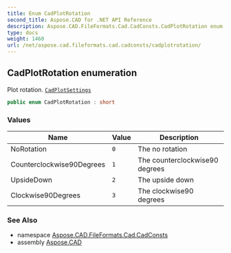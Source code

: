 ```yaml
---
title: Enum CadPlotRotation
second_title: Aspose.CAD for .NET API Reference
description: Aspose.CAD.FileFormats.Cad.CadConsts.CadPlotRotation enum. Plot rotation. CadPlotSettings
type: docs
weight: 1460
url: /net/aspose.cad.fileformats.cad.cadconsts/cadplotrotation/
---
```

## CadPlotRotation enumeration

Plot rotation. [`CadPlotSettings`](../../aspose.cad.fileformats.cad.cadobjects/cadplotsettings/)

```csharp
public enum CadPlotRotation : short
```

### Values

| Name | Value | Description |
| --- | --- | --- |
| NoRotation | `0` | The no rotation |
| Counterclockwise90Degrees | `1` | The counterclockwise90 degrees |
| UpsideDown | `2` | The upside down |
| Clockwise90Degrees | `3` | The clockwise90 degrees |

### See Also

* namespace [Aspose.CAD.FileFormats.Cad.CadConsts](../../aspose.cad.fileformats.cad.cadconsts/)
* assembly [Aspose.CAD](../../)


